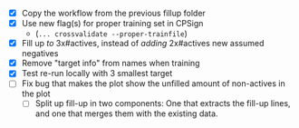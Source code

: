 - [x] Copy the workflow from the previous fillup folder
- [x] Use new flag(s) for proper training set in CPSign
  - (`... crossvalidate --proper-trainfile`)
- [x] Fill up *to* 3x#actives, instead of *adding* 2x#actives new assumed negatives
- [x] Remove "target info" from names when training
- [x] Test re-run locally with 3 smallest target
- [ ] Fix bug that makes the plot show the unfilled amount of non-actives in the plot
  - [ ] Split up fill-up in two components: One that extracts the fill-up lines, and one that merges them with the existing data.
